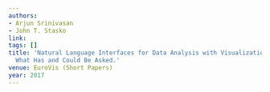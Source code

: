 ```yaml
---
authors:
- Arjun Srinivasan
- John T. Stasko
link:
tags: []
title: 'Natural Language Interfaces for Data Analysis with Visualization: Considering
  What Has and Could Be Asked.'
venue: EuroVis (Short Papers)
year: 2017
---
```


